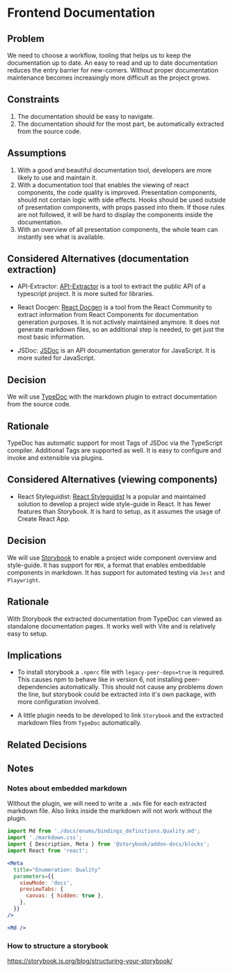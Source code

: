# Frontend Documentation

## Problem

We need to choose a workflow, tooling that helps us to keep the documentation up to date.
An easy to read and up to date documentation reduces the entry barrier for new-comers.
Without proper documentation maintenance becomes increasingly more difficult as the project grows.

## Constraints

1. The documentation should be easy to navigate.
2. The documentation should for the most part, be automatically extracted from the source code.

## Assumptions

1. With a good and beautiful documentation tool, developers are more likely to use and maintain it.
2. With a documentation tool that enables the viewing of react components, the code quality is improved. Presentation components, should not contain logic with side effects.
Hooks should be used outside of presentation components, with props passed into them.
If those rules are not followed, it will be hard to display the components inside the documentation.
3. With an overview of all presentation components, the whole team can instantly see what is available.

## Considered Alternatives (documentation extraction)

- API-Extractor: [API-Extractor](https://api-extractor.com/) is a tool to extract the public API of a typescript project. It is more suited for libraries.


- React Docgen: [React Docgen](https://github.com/reactjs/react-docgen) is a tool from the React Community to extract information from React Components for documentation generation purposes.
It is not actively maintained anymore.
It does not generate markdown files, so an additional step is needed, to get just the most basic information.

- JSDoc: [JSDoc](https://jsdoc.app/) is an API documentation generator for JavaScript.
It is more suited for JavaScript.

## Decision
We will use [TypeDoc](https://typedoc.org/) with the markdown plugin to extract documentation from the source code.

## Rationale
TypeDoc has automatic support for most Tags of JSDoc via the TypeScript compiler.
Additional Tags are supported as well.
It is easy to configure and invoke and extensible via plugins.

## Considered Alternatives (viewing components)

- React Styleguidist: [React Styleguidist](https://react-styleguidist.js.org/)
Is a popular and maintained solution to develop a project wide style-guide in React.
It has fewer features than Storybook.
It is hard to setup, as it assumes the usage of Create React App.

## Decision
We will use [Storybook](https://storybook.js.org/) to enable a project wide component overview and style-guide.
It has support for `MDX`, a format that enables embeddable components in markdown.
It has support for automated testing via `Jest` and `Playwright`.

## Rationale

With Storybook the extracted documentation from TypeDoc can viewed as standalone documentation pages.
It works well with Vite and is relatively easy to setup.

## Implications

- To install storybook a `.npmrc` file with `legacy-peer-deps=true` is required.
This causes npm to behave like in version 6, not installing peer-dependencies automatically.
This should not cause any problems down the line, but storybook could be extracted into it's own package, with more configuration involved.

- A little plugin needs to be developed to link `Storybook` and the extracted markdown files from `TypeDoc` automatically.

## Related Decisions

## Notes

### Notes about embedded markdown

Without the plugin, we will need to write a `.mdx` file for each extracted markdown file.
Also links inside the markdown will not work without the plugin.
```jsx
import Md from './docs/enums/bindings_definitions.Quality.md';
import './markdown.css';
import { Description, Meta } from '@storybook/addon-docs/blocks';
import React from 'react';

<Meta
  title="Enumeration: Quality"
  parameters={{
    viewMode: 'docs',
    previewTabs: {
      canvas: { hidden: true },
    },
  }}
/>

<Md />
```

### How to structure a storybook
https://storybook.js.org/blog/structuring-your-storybook/

